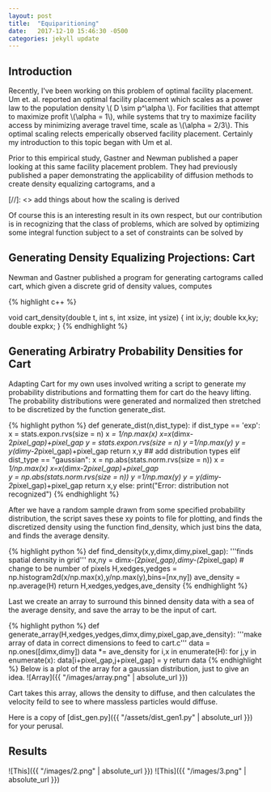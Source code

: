 ```yaml
---
layout: post
title:  "Equiparitioning"
date:   2017-12-10 15:46:30 -0500
categories: jekyll update
---
```

<script type="text/javascript" async
  src="https://cdn.mathjax.org/mathjax/latest/MathJax.js?config=TeX-MML-AM_CHTML">
</script>
## Introduction
Recently, I've been working on this problem of optimal facility placement. Um et. al. reported an optimal facility placement which scales as a power law to the population density  \\( D \sim p^\alpha \\). For facilities that attempt to maximize profit \\(\alpha = 1\\), while systems that try to maximize facility access by minimizing average travel time, scale as \\(\alpha = 2/3\\). This optimal scaling relects emperically observed facility placement. Certainly my introduction to this topic began with Um et al.

Prior to this empirical study, Gastner and Newman published a paper looking at this same facility placement problem. They had previously published a paper demonstrating the applicability of diffusion methods to create density equalizing cartograms, and 
a

[//]: <> add things about how the scaling is derived

Of course this is an interesting result in its own respect, but our contribution is in recognizing that the class of problems, which are solved by optimizing some integral function subject to a set of constraints can be solved by 



## Generating Density Equalizing Projections: Cart
Newman and Gastner published a program for generating cartograms called cart, which given a discrete grid of density values, computes 


{% highlight c++ %}

void cart_density(double t, int s, int xsize, int ysize)
{
  int ix,iy;
  double kx,ky;
  double expkx;
}
{% endhighlight %}

## Generating Arbiratry Probability Densities for Cart

Adapting Cart for my own uses involved writing a script to generate my probability distributions and formatting them for cart do the heavy lifting. The probability distributions were generated and normalized then stretched to be discretized by the function generate_dist.

{% highlight python %}
def generate_dist(n,dist_type):
	if dist_type == 'exp':
		x = stats.expon.rvs(size = n)
		x *= 1/np.max(x)
		x=x*(dimx-2*pixel_gap)+pixel_gap
		y = stats.expon.rvs(size = n)
		y *=1/np.max(y)
		y = y*(dimy-2*pixel_gap)+pixel_gap
		return x,y
	## add distribution types
	elif dist_type == "gaussian":
		x = np.abs(stats.norm.rvs(size = n))
		x *= 1/np.max(x)
		x=x*(dimx-2*pixel_gap)+pixel_gap		
		y = np.abs(stats.norm.rvs(size = n))
		y *=1/np.max(y)
		y = y*(dimy-2*pixel_gap)+pixel_gap
		return x,y
	else:
		print("Error: distribution not recognized")
{% endhighlight %}

After we have a random sample drawn from some specified probability distribution, the script saves these xy points to file for plotting, and finds the discretized density using the function find_density, which just bins the data, and finds the average density.

{% highlight python %}
def find_density(x,y,dimx,dimy,pixel_gap):
	'''finds spatial density in grid'''
	nx,ny = dimx-(2*pixel_gap),dimy-(2*pixel_gap) # change to be number of pixels
	H,xedges,yedges = np.histogram2d(x/np.max(x),y/np.max(y),bins=[nx,ny])
	ave_density = np.average(H)
	return H,xedges,yedges,ave_density
{% endhighlight %}

Last we create an array to surround this binned density data with a sea of the average density, and save the array to be the input of cart. 

{% highlight python %}
def generate_array(H,xedges,yedges,dimx,dimy,pixel_gap,ave_density):
	'''make array of data in correct dimensions to feed to cart.c'''
	data = np.ones([dimx,dimy])
	data *= ave_density
	for i,x in enumerate(H):
		for j,y in enumerate(x):
			data[i+pixel_gap,j+pixel_gap] = y
	return data
{% endhighlight %}
Below is a plot of the array for a gaussian distribution, just to give an idea.
![Array]({{ "/images/array.png" | absolute_url }})

Cart takes this array, allows the density to diffuse, and then calculates the velocity feild to see to where massless particles would diffuse. 

Here is a copy of [dist_gen.py]({{ "/assets/dist_gen1.py" | absolute_url }})  for your perusal.

## Results

![This]({{ "/images/2.png" | absolute_url }})
![This]({{ "/images/3.png" | absolute_url }})
